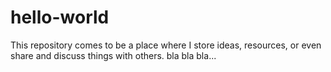 # hello-world
This repository comes to be a place where I store ideas, resources, or even share and discuss things with others.
bla bla bla...
